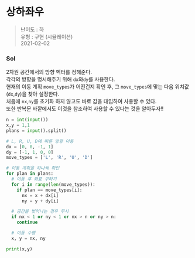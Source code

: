 # 상하좌우
> 난이도 : 하   
> 유형 : 구현 (시뮬레이션)  
> 2021-02-02

### Sol
2차원 공간에서의 방향 벡터를 정해준다.  
각각의 방향을 명시해주기 위해 `dx`와`dy`를 사용한다.  
현재의 이동 계획 `move_types`가 어떤건지 확인 후, 그 `move_types`에 맞는 다음 위치값(`dx`,`dy`)을 찾아 설정한다.  
처음에 `nx`,`ny`를 초기화 하지 않고도 바로 값을 대입하여 사용할 수 있다.  
또한 반복문 바깥에서도 이것을 참조하여 사용할 수 있다는 것을 알아두자!!
```python
n = int(input())
x,y = 1,1
plans = input().split()

# L, R, U, D에 따른 방향 이동
dx = [0, 0, -1, 1]
dy = [-1, 1, 0, 0]
move_types = ['L', 'R', 'U', 'D']

# 이동 계획을 하나씩 확인
for plan in plans:
  # 이동 후 좌표 구하기
  for i in range(len(move_types)):
    if plan == move_types[i]:
      nx = x + dx[i]
      ny = y + dy[i]

  # 공간을 벗어나는 경우 무시
  if nx < 1 or ny < 1 or nx > n or ny > n:
    continue

  # 이동 수행
  x, y = nx, ny

print(x,y)
```